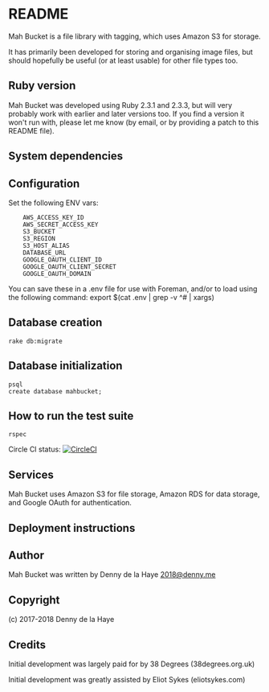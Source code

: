 # README

Mah Bucket is a file library with tagging, which uses Amazon S3 for storage.

It has primarily been developed for storing and organising image files, but
should hopefully be useful (or at least usable) for other file types too.


## Ruby version

  Mah Bucket was developed using Ruby 2.3.1 and 2.3.3, but will very probably
  work with earlier and later versions too.  If you find a version it won't run
  with, please let me know (by email, or by providing a patch to this README
  file).


## System dependencies



## Configuration

Set the following ENV vars:
```
    AWS_ACCESS_KEY_ID
    AWS_SECRET_ACCESS_KEY
    S3_BUCKET
    S3_REGION
    S3_HOST_ALIAS
    DATABASE_URL
    GOOGLE_OAUTH_CLIENT_ID
    GOOGLE_OAUTH_CLIENT_SECRET
    GOOGLE_OAUTH_DOMAIN
```

You can save these in a .env file for use with Foreman, and/or to load using
the following command: export $(cat .env | grep -v ^# | xargs)


## Database creation

```
rake db:migrate
```

## Database initialization

```
psql
create database mahbucket;
```

## How to run the test suite


```
rspec
```

Circle CI status: [![CircleCI](https://circleci.com/gh/denny/MahBucket.svg?style=svg)](https://circleci.com/gh/denny/MahBucket)


## Services

Mah Bucket uses Amazon S3 for file storage, Amazon RDS for data storage, 
and Google OAuth for authentication.


## Deployment instructions


## Author

Mah Bucket was written by Denny de la Haye <2018@denny.me>


## Copyright

(c) 2017-2018 Denny de la Haye


## Credits

Initial development was largely paid for by 38 Degrees (38degrees.org.uk)

Initial development was greatly assisted by Eliot Sykes (eliotsykes.com)
